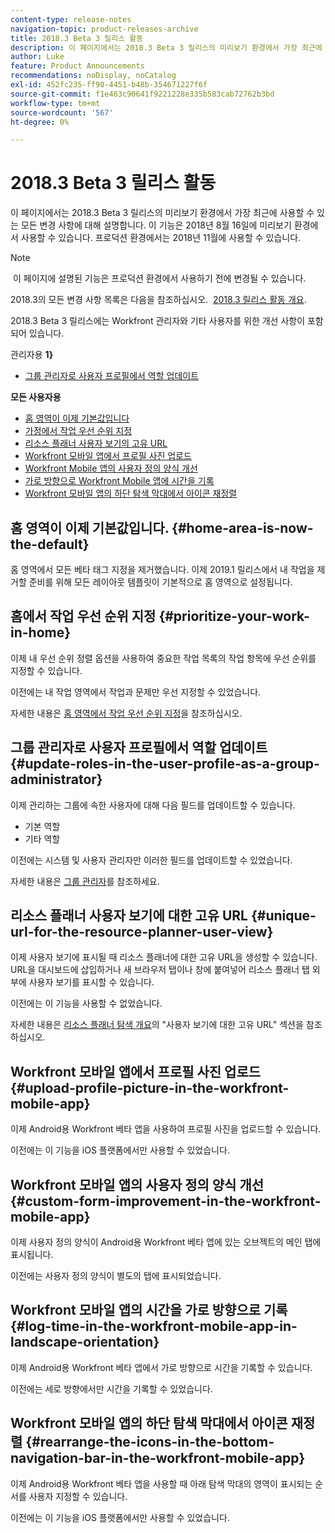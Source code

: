 ```yaml
---
content-type: release-notes
navigation-topic: product-releases-archive
title: 2018.3 Beta 3 릴리스 활동
description: 이 페이지에서는 2018.3 Beta 3 릴리스의 미리보기 환경에서 가장 최근에 사용할 수 있는 모든 변경 사항에 대해 설명합니다. 이 기능은 2018년 8월 16일에 미리보기 환경에서 사용할 수 있습니다. 프로덕션 환경에서는 2018년 11월에 사용할 수 있습니다.
author: Luke
feature: Product Announcements
recommendations: noDisplay, noCatalog
exl-id: 452fc235-ff90-4451-b48b-354671227f6f
source-git-commit: f1e463c90641f9221228e335b583cab72762b3bd
workflow-type: tm+mt
source-wordcount: '567'
ht-degree: 0%

---
```


# 2018.3 Beta 3 릴리스 활동

이 페이지에서는 2018.3 Beta 3 릴리스의 미리보기 환경에서 가장 최근에 사용할 수 있는 모든 변경 사항에 대해 설명합니다. 이 기능은 2018년 8월 16일에 미리보기 환경에서 사용할 수 있습니다. 프로덕션 환경에서는 2018년 11월에 사용할 수 있습니다.

>[!NOTE]
>
> 이 페이지에 설명된 기능은 프로덕션 환경에서 사용하기 전에 변경될 수 있습니다.

2018.3의 모든 변경 사항 목록은 다음을 참조하십시오.  [2018.3 릴리스 활동 개요](../../../../product-announcements/product-releases/quarterly-release-archive/2018.3-release-activity/2018-3-release-activity-overview.md).

2018.3 Beta 3 릴리스에는 Workfront 관리자와 기타 사용자를 위한 개선 사항이 포함되어 있습니다.

관리자용 **1}**

* [그룹 관리자로 사용자 프로필에서 역할 업데이트](#update-roles-in-the-user-profile-as-a-group-administrator)

**모든 사용자용**

* [홈 영역이 이제 기본값입니다](#home-area-is-now-the-default)
* [가정에서 작업 우선 순위 지정](#prioritize-your-work-in-home)
* [리소스 플래너 사용자 보기의 고유 URL](#unique-url-for-the-resource-planner-user-view)
* [Workfront 모바일 앱에서 프로필 사진 업로드](#upload-profile-picture-in-the-workfront-mobile-app) 
* [Workfront Mobile 앱의 사용자 정의 양식 개선](#custom-form-improvement-in-the-workfront-mobile-app)
* [가로 방향으로 Workfront Mobile 앱에 시간을 기록](#log-time-in-the-workfront-mobile-app-in-landscape-orientation)
* [Workfront 모바일 앱의 하단 탐색 막대에서 아이콘 재정렬](#rearrange-the-icons-in-the-bottom-navigation-bar-in-the-workfront-mobile-app)

## 홈 영역이 이제 기본값입니다. {#home-area-is-now-the-default}

홈 영역에서 모든 베타 태그 지정을 제거했습니다. 이제 2019.1 릴리스에서 내 작업을 제거할 준비를 위해 모든 레이아웃 템플릿이 기본적으로 홈 영역으로 설정됩니다.

## 홈에서 작업 우선 순위 지정 {#prioritize-your-work-in-home}

이제 내 우선 순위 정렬 옵션을 사용하여 중요한 작업 목록의 작업 항목에 우선 순위를 지정할 수 있습니다.

이전에는 내 작업 영역에서 작업과 문제만 우선 지정할 수 있었습니다.

자세한 내용은 [홈 영역에서 작업 우선 순위 지정](../../../../workfront-basics/using-home/using-the-home-area/prioritize-work-in-home.md)을 참조하십시오.

## 그룹 관리자로 사용자 프로필에서 역할 업데이트 {#update-roles-in-the-user-profile-as-a-group-administrator}

이제 관리하는 그룹에 속한 사용자에 대해 다음 필드를 업데이트할 수 있습니다.

* 기본 역할
* 기타 역할

이전에는 시스템 및 사용자 관리자만 이러한 필드를 업데이트할 수 있었습니다. 

자세한 내용은 [그룹 관리자](../../../../administration-and-setup/manage-groups/group-roles/group-administrators.md)를 참조하세요.

## 리소스 플래너 사용자 보기에 대한 고유 URL {#unique-url-for-the-resource-planner-user-view}

이제 사용자 보기에 표시될 때 리소스 플래너에 대한 고유 URL을 생성할 수 있습니다. URL을 대시보드에 삽입하거나 새 브라우저 탭이나 창에 붙여넣어 리소스 플래너 탭 외부에 사용자 보기를 표시할 수 있습니다.

이전에는 이 기능을 사용할 수 없었습니다.

자세한 내용은 [리소스 플래너 탐색 개요](../../../../resource-mgmt/resource-planning/resource-planner-navigation.md)의 &quot;사용자 보기에 대한 고유 URL&quot; 섹션을 참조하십시오.

## Workfront 모바일 앱에서 프로필 사진 업로드  {#upload-profile-picture-in-the-workfront-mobile-app}

이제 Android용 Workfront 베타 앱을 사용하여 프로필 사진을 업로드할 수 있습니다.

이전에는 이 기능을 iOS 플랫폼에서만 사용할 수 있었습니다. 

<!--
<p data-mc-conditions="QuicksilverOrClassic.Draft mode">For more information, see .</p>
-->

## Workfront 모바일 앱의 사용자 정의 양식 개선 {#custom-form-improvement-in-the-workfront-mobile-app}

이제 사용자 정의 양식이 Android용 Workfront 베타 앱에 있는 오브젝트의 메인 탭에 표시됩니다.

이전에는 사용자 정의 양식이 별도의 탭에 표시되었습니다.

<!--
<p data-mc-conditions="QuicksilverOrClassic.Draft mode">For more information, see the "Editing Custom Forms" section in .</p>
-->

## Workfront 모바일 앱의 시간을 가로 방향으로 기록 {#log-time-in-the-workfront-mobile-app-in-landscape-orientation}

이제 Android용 Workfront 베타 앱에서 가로 방향으로 시간을 기록할 수 있습니다.

이전에는 세로 방향에서만 시간을 기록할 수 있었습니다.

<!--
<p data-mc-conditions="QuicksilverOrClassic.Draft mode">For more information, see </p>
-->

## Workfront 모바일 앱의 하단 탐색 막대에서 아이콘 재정렬 {#rearrange-the-icons-in-the-bottom-navigation-bar-in-the-workfront-mobile-app}

이제 Android용 Workfront 베타 앱을 사용할 때 아래 탐색 막대의 영역이 표시되는 순서를 사용자 지정할 수 있습니다.

이전에는 이 기능을 iOS 플랫폼에서만 사용할 수 있었습니다.

<!--
<p data-mc-conditions="QuicksilverOrClassic.Draft mode">For more information, see .</p>
-->
